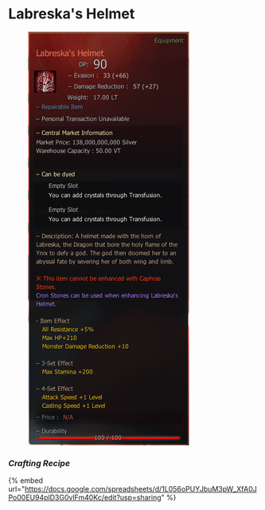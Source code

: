 # Labreska's Helmet

<figure><img src="../../../.gitbook/assets/helm.png" alt=""><figcaption></figcaption></figure>

### _Crafting Recipe_

{% embed url="https://docs.google.com/spreadsheets/d/1L056oPUYJbuM3pW_XfA0JPo00EU94plD3G0vlFm40Kc/edit?usp=sharing" %}
